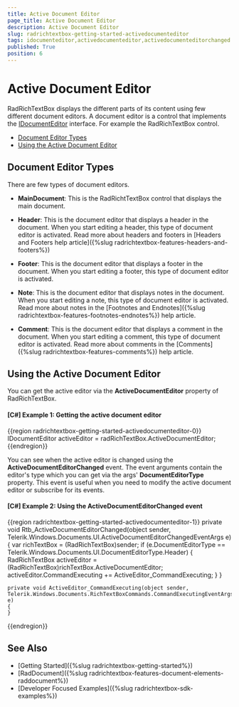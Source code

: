 ```yaml
---
title: Active Document Editor
page_title: Active Document Editor
description: Active Document Editor
slug: radrichtextbox-getting-started-activedocumenteditor
tags: idocumenteditor,activedocumenteditor,activedocumenteditorchanged
published: True
position: 6
---
```


# Active Document Editor

RadRichTextBox displays the different parts of its content using few different document editors. A document editor is a control that implements the [IDocumentEditor](https://docs.telerik.com/devtools/wpf/api/telerik.windows.documents.model.idocumenteditor) interface. For example the RadRichTextBox control.

* [Document Editor Types](#document-editor-types)
* [Using the Active Document Editor](#using-the-active-document-editor)

## Document Editor Types

There are few types of document editors.

* __MainDocument__: This is the RadRichtTextBox control that displays the main document.

* __Header__: This is the document editor that displays a header in the document. When you start editing a header, this type of document editor is activated. Read more about headers and footers in [Headers and Footers help article]({%slug radrichtextbox-features-headers-and-footers%})

* __Footer__: This is the document editor that displays a footer in the document. When you start editing a footer, this type of document editor is activated. 

* __Note__: This is the document editor that displays notes in the document. When you start editing a note, this type of document editor is activated. Read more about notes in the [Footnotes and Endnotes]({%slug radrichtextbox-features-footnotes-endnotes%}) help article.

* __Comment__: This is the document editor that displays a comment in the document. When you start editing a comment, this type of document editor is activated. Read more about comments in the [Comments]({%slug radrichtextbox-features-comments%}) help article.

## Using the Active Document Editor

You can get the active editor via the __ActiveDocumentEditor__ property of RadRichTextBox.

#### __[C#] Example 1: Getting the active document editor__  
{{region radrichtextbox-getting-started-activedocumenteditor-0}} 
	IDocumentEditor activeEditor = radRichTextBox.ActiveDocumentEditor;
{{endregion}}

You can see when the active editor is changed using the __ActiveDocumentEditorChanged__ event. The event arguments contain the editor's type which you can get via the args' __DocumentEditorType__ property. This event is useful when you need to modify the active document editor or subscribe for its events.

#### __[C#] Example 2: Using the ActiveDocumentEditorChanged event__  
{{region radrichtextbox-getting-started-activedocumenteditor-1}} 
	private void Rtb_ActiveDocumentEditorChanged(object sender, Telerik.Windows.Documents.UI.ActiveDocumentEditorChangedEventArgs e)
	{
		var richTextBox = (RadRichTextBox)sender;
		if (e.DocumentEditorType == Telerik.Windows.Documents.UI.DocumentEditorType.Header)
		{
			RadRichTextBox activeEditor = (RadRichTextBox)richTextBox.ActiveDocumentEditor;
			activeEditor.CommandExecuting += ActiveEditor_CommandExecuting;
		}
	}
	
	private void ActiveEditor_CommandExecuting(object sender, Telerik.Windows.Documents.RichTextBoxCommands.CommandExecutingEventArgs e)
	{		  
	}
{{endregion}}

## See Also  
* [Getting Started]({%slug radrichtextbox-getting-started%})
* [RadDocument]({%slug radrichtextbox-features-document-elements-raddocument%})
* [Developer Focused Examples]({%slug radrichtextbox-sdk-examples%})
